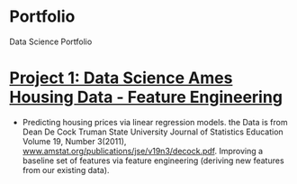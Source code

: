 # Portfolio
Data Science Portfolio


# [Project 1: Data Science Ames Housing Data - Feature Engineering](https://github.com/) 

* Predicting housing prices via linear regression models. the Data is from Dean De Cock Truman State University Journal of Statistics Education Volume 19, Number 3(2011), www.amstat.org/publications/jse/v19n3/decock.pdf. Improving a baseline set of features via feature engineering (deriving new features from our existing data). 
